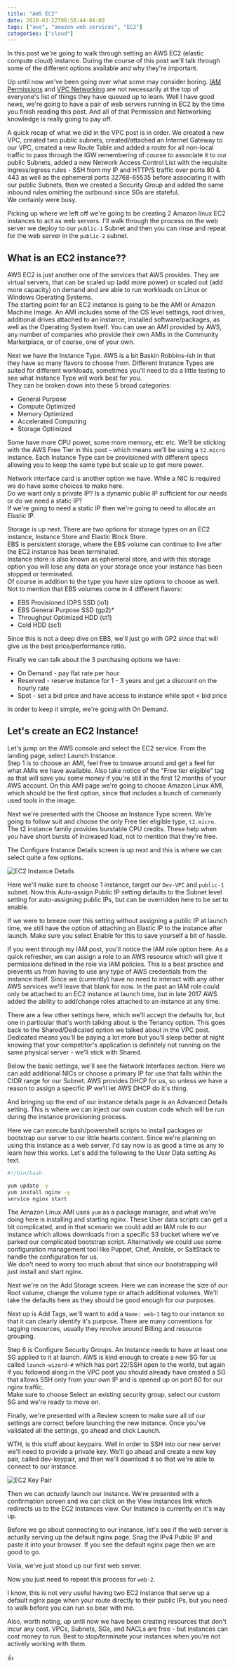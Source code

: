 ```yaml
---
title: "AWS EC2"
date: 2018-03-22T06:58:44-04:00
tags: ["aws", "amazon web services", "EC2"]
categories: ["cloud"]
---
```


In this post we're going to walk through setting an AWS EC2 (elastic compute cloud) instance.  During the course of this post we'll talk through some of the different options available and why they're important.

Up until now we've been going over what some may consider boring.  [IAM Permissions](/post/AWS_IAM) and [VPC Networking](/post/AWS_VPC) are not necessarily at the top of everyone's list of things they have queued up to learn.  Well I have good news, we're going to have a pair of web servers running in EC2 by the time you finish reading this post.  And all of that Permission and Networking knowledge is really going to pay off.

A quick recap of what we did in the VPC post is in order.  We created a new VPC, created two public subnets, created/attached an Internet Gateway to our VPC, created a new Route Table and added a route for all non-local traffic to pass through the IGW remembering of course to associate it to our public Subnets, added a new Network Access Control List with the requisite ingress/egress rules - SSH from my IP and HTTP/S traffic over ports 80 & 443 as well as the ephemeral ports 32768-65535 before associating it with our public Subnets,  then we created a Security Group and added the same inbound rules omitting the outbound since SGs are stateful.<br>
We certainly were busy.

Picking up where we left off we're going to be creating 2 Amazon linux EC2 instances to act as web servers.  I'll walk through the process on the web server we deploy to our `public-1` Subnet and then you can rinse and repeat for the web server in the `public-2` subnet.

## What is an EC2 instance??
AWS EC2 is just another one of the services that AWS provides.  They are virtual servers, that can be scaled up (add more power) or scaled out (add more capacity) on demand and are able to run workloads on Linux or Windows Operating Systems.<br>
The starting point for an EC2 instance is going to be the AMI or Amazon Machine Image.  An AMI includes some of the OS level settings, root drives, additional drives attached to an instance, installed software/packages, as well as the Operating System itself.  You can use an AMI provided by AWS, any number of companies who provide their own AMIs in the Community Marketplace, or of course, one of your own.

Next we have the Instance Type.  AWS is a bit Baskin Robbins-ish in that they have so many flavors to choose from. Different Instance Types are suited for different workloads, sometimes you'll need to do a little testing to see what Instance Type will work best for you.<br>
They can be broken down into these 5 broad categories:

* General Purpose
* Compute Optimized
* Memory Optimized
* Accelerated Computing
* Storage Optimized

Some have more CPU power, some more memory, etc etc.  We'll be sticking with the AWS Free Tier in this post - which means we'll be using a `t2.micro` instance.  Each Instance Type can be provisioned with different specs allowing you to keep the same type but scale up to get more power.

Network interface card is another option we have.  While a NIC is required we do have some choices to make here.<br>
Do we want only a private IP?  Is a dynamic public IP sufficient for our needs or do we need a static IP?<br>
If we're going to need a static IP then we're going to need to allocate an Elastic IP.

Storage is up next.  There are two options for storage types on an EC2 instance, Instance Store and Elastic Block Store.<br>
EBS is persistent storage, where the EBS volume can continue to live after the EC2 instance has been terminated.<br>
Instance store is also known as ephemeral store, and with this storage option you will lose any data on your storage once your instance has been stopped or terminated.<br>
Of course in addition to the type you have size options to choose as well.  Not to mention that EBS volumes come in 4 different flavors:

* EBS Provisioned IOPS SSD (io1)	
* EBS General Purpose SSD (gp2)*	
* Throughput Optimized HDD (st1)	
* Cold HDD (sc1)

Since this is not a deep dive on EBS, we'll just go with GP2 since that will give us the best price/performance ratio.

Finally we can talk about the 3 purchasing options we have:

* On Demand - pay flat rate per hour
* Reserved - reserve instance for 1 - 3 years and get a discount on the hourly rate
* Spot - set a bid price and have access to instance while spot < bid price

In order to keep it simple, we're going with On Demand.

## Let's create an EC2 Instance!
Let's jump on the AWS console and select the EC2 service.  From the landing page, select Launch Instance.<br>
Step 1 is to choose an AMI, feel free to browse around and get a feel for what AMIs we have available.  Also take notice of the "Free tier eligible" tag as that will save you some money if you're still in the first 12 months of your AWS account.  On this AMI page we're going to choose Amazon Linux AMI, which should be the first option, since that includes a bunch of commonly used tools in the image.

Next we're presented with the Choose an Instance Type screen.  We're going to follow suit and choose the only Free tier eligible type, `t2.micro`.  The t2 instance family provides burstable CPU credits.  These help when you have short bursts of increased load, not to mention that they're free.

The Configure Instance Details screen is up next and this is where we can select quite a few options.

![EC2 Instance Details](/img/EC2_instance_details.png)

Here we'll make sure to choose 1 instance, target our `Dev-VPC` and `public-1` subnet.  Now this Auto-assign Public IP setting defaults to the Subnet level setting for auto-assigning public IPs, but can be overridden here to be set to enable.

If we were to breeze over this setting without assigning a public IP at launch time, we still have the option of attaching an Elastic IP to the instance after launch.  Make sure you select Enable for this to save yourself a bit of hassle.

If you went through my IAM post, you'll notice the IAM role option here. As a quick refresher, we can assign a role to an AWS resource which will give it permissions defined in the role via IAM policies.  This is a best practice and prevents us from having to use any type of AWS credentials from the instance itself.  Since we (currently) have no need to interact with any other AWS services we'll leave that blank for now.  In the past an IAM role could only be attached to an EC2 instance at launch time, but in late 2017 AWS added the ability to add/change roles attached to an instance at any time.

There are a few other settings here, which we'll accept the defaults for, but one in particular that's worth talking about is the Tenancy option.  This goes back to the Shared/Dedicated option we talked about in the VPC post.  Dedicated means you'll be paying a lot more but you'll sleep better at night knowing that your competitor's application is definitely not running on the same physical server - we'll stick with Shared.

Below the basic settings, we'll see the Network Interfaces section.  Here we can add additional NICs or choose a primary IP for use that falls within the CIDR range for our Subnet.  AWS provides DHCP for us, so unless we have a reason to assign a specific IP we'll let AWS DHCP do it's thing.

And bringing up the end of our instance details page is an Advanced Details setting.  This is where we can inject our own custom code which will be run during the instance provisioning process.

Here we can execute bash/powershell scripts to install packages or bootstrap our server to our little hearts content.  Since we're planning on using this instance as a web server, I'd say now is as good a time as any to learn how this works.
Let's add the following to the User Data setting As text.
``` bash
#!/bin/bash

yum update -y
yum install nginx -y
service nginx start
```

The Amazon Linux AMI uses `yum` as a package manager, and what we're doing here is installing and starting nginx.  These User data scripts can get a bit complicated, and in that scenario we could add an IAM role to our instance which allows downloads from a specific S3 bucket where we've parked our complicated bootstrap script.  Alternatively we could use some configuration management tool like Puppet, Chef, Ansible, or SaltStack to handle the configuration for us.<br>
We don't need to worry too much about that since our bootstrapping will just install and start nginx.

Next we're on the Add Storage screen.  Here we can increase the size of our Root volume, change the volume type or attach additional volumes.  We'll take the defaults here as they should be good enough for our purposes.

Next up is Add Tags, we'll want to add a `Name: web-1` tag to our instance so that it can clearly identify it's purpose.  There are many conventions for tagging resources, usually they revolve around Billing and resource grouping.

Step 6 is Configure Security Groups.  An Instance needs to have at least one SG applied to it at launch.  AWS is kind enough to create a new SG for us called `launch-wizard-#` which has port 22/SSH open to the world, but again if you followed along in the VPC post you should already have created a SG that allows SSH only from your own IP and is opened up on port 80 for our nginx traffic.<br>
Make sure to choose Select an existing security group, select our custom SG and we're ready to move on.

Finally, we're presented with a Review screen to make sure all of our settings are correct before launching the new instance.  Once you've validated all the settings, go ahead and click Launch.<br>

WTH, is this stuff about keypairs.  Well in order to SSH into our new server we'll need to provide a private key.  We'll go ahead and create a new key pair, called dev-keypair, and then we'll download it so that we're able to connect to our instance.

![EC2 Key Pair](/img/EC2_keypair.png)

Then we can *actually* launch our instance.  We're presented with a confirmation screen and we can click on the View Instances link which redirects us to the EC2 Instances view.  Our Instance is currently on it's way up.<br>

Before we go about connecting to our instance, let's see if the web server is actually serving up the default nginx page.  Snag the IPv4 Public IP and paste it into your browser.  If you see the default nginx page then we are good to go.

Voila, we've just stood up our first web server.  

Now you just need to repeat this process for `web-2`.

I know, this is not very useful having two EC2 instance that serve up a default nginx page when your route directly to their public IPs, but you need to walk before you can run so bear with me.

Also, worth noting, up until now we have been creating resources that don't incur any cost.  VPCs, Subnets, SGs, and NACLs are free - but instances can cost money to run.  Best to stop/terminate your instances when you're not actively working with them.

:thumbsup: